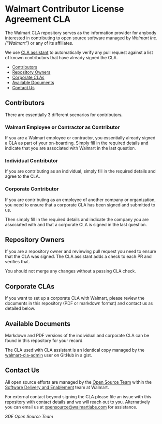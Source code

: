 # Walmart Contributor License Agreement CLA

The Walmart CLA repository serves as the information provider
for anybody interested in contributing to open source software managed by
_Walmart Inc. (“Walmart”)_ or any of its affiliates.

We use [CLA assistant](https://cla-assistant.io/) to automatically verify any
pull request against a list of known contributors that have already signed the
CLA.

- [Contributors](#contributors)
- [Repository Owners](#repository-owners)
- [Corporate CLAs](#corporate-clas)
- [Available Documents](#available-documents)
- [Contact Us](#contact)

## Contributors

There are essentially 3 different scenarios for contributors.

### Walmart Employee or Contractor as Contributor

If you are a Walmart employee or contractor, you essentially already signed a
CLA as part of your on-boarding. Simply fill in the required details and indicate
that you are associated with Walmart in the last question.

### Individual Contributor

If you are contributing as an individual, simply fill in the required details
and agree to the CLA.

### Corporate Contributor

If you are contributing as an employee of another company or organization, you
need to ensure that a corporate CLA has been signed and submitted to us.

Then simply fill in the required details and indicate the company you are
associated with and that a corporate CLA is signed in the last question.

## Repository Owners

If you are a repository owner and reviewing pull request you need to ensure that
the CLA was signed. The CLA assistant adds a check to each PR and verifies that.

You should not merge any changes without a passing CLA check.

## Corporate CLAs

If you want to set up a corporate CLA with Walmart, please review the documents in
this repository (PDF or markdown format) and contact us as detailed below.

## Available Documents

Markdown and PDF versions of the individual and corporate CLA can be found in
this repository for your record.

The CLA used with CLA assistant is an identical copy managed by the
[walmart-cla-admin](https://github.com/walmartlabs-cla-admin) user on GitHub in
a gist.


## Contact Us <a name="contact"/>

All open source efforts are managed by the 
[Open Source Team](https://sde.walmart.com/docs/open-source/index.html) within
the
[Software Delivery and Enablement](https://sde.walmart.com/) team at Walmart.

For external contact beyond signing the CLA please file an issue with this
repository with contact details and we will reach out to you. Alternatively you
can email us at
[opensource@walmartlabs.com](mailto:opensource@walmartlabs.com) for assistance.

_SDE Open Source Team_


